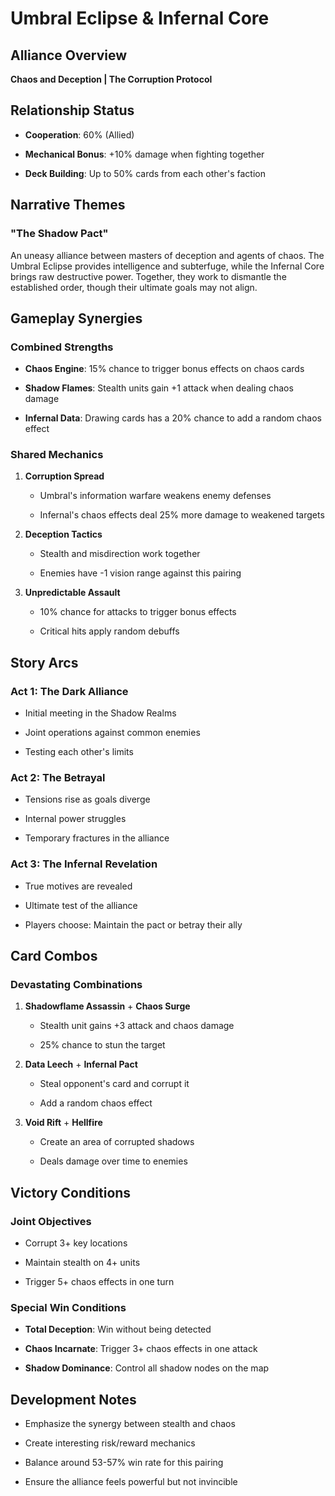 # Umbral Eclipse & Infernal Core

## Alliance Overview

**Chaos and Deception | The Corruption Protocol**

## Relationship Status

- **Cooperation**: 60% (Allied)

- **Mechanical Bonus**: +10% damage when fighting together

- **Deck Building**: Up to 50% cards from each other's faction

## Narrative Themes

### "The Shadow Pact"

An uneasy alliance between masters of deception and agents of chaos. The Umbral Eclipse provides intelligence and subterfuge, while the Infernal Core brings raw destructive power. Together, they work to dismantle the established order, though their ultimate goals may not align.

## Gameplay Synergies

### Combined Strengths

- **Chaos Engine**: 15% chance to trigger bonus effects on chaos cards

- **Shadow Flames**: Stealth units gain +1 attack when dealing chaos damage

- **Infernal Data**: Drawing cards has a 20% chance to add a random chaos effect

### Shared Mechanics

1. **Corruption Spread**

   - Umbral's information warfare weakens enemy defenses

   - Infernal's chaos effects deal 25% more damage to weakened targets

2. **Deception Tactics**

   - Stealth and misdirection work together

   - Enemies have -1 vision range against this pairing

3. **Unpredictable Assault**

   - 10% chance for attacks to trigger bonus effects

   - Critical hits apply random debuffs

## Story Arcs

### Act 1: The Dark Alliance

- Initial meeting in the Shadow Realms

- Joint operations against common enemies

- Testing each other's limits

### Act 2: The Betrayal

- Tensions rise as goals diverge

- Internal power struggles

- Temporary fractures in the alliance

### Act 3: The Infernal Revelation

- True motives are revealed

- Ultimate test of the alliance

- Players choose: Maintain the pact or betray their ally

## Card Combos

### Devastating Combinations

1. **Shadowflame Assassin** + **Chaos Surge**

   - Stealth unit gains +3 attack and chaos damage

   - 25% chance to stun the target

2. **Data Leech** + **Infernal Pact**

   - Steal opponent's card and corrupt it

   - Add a random chaos effect

3. **Void Rift** + **Hellfire**

   - Create an area of corrupted shadows

   - Deals damage over time to enemies

## Victory Conditions

### Joint Objectives

- Corrupt 3+ key locations

- Maintain stealth on 4+ units

- Trigger 5+ chaos effects in one turn

### Special Win Conditions

- **Total Deception**: Win without being detected

- **Chaos Incarnate**: Trigger 3+ chaos effects in one attack

- **Shadow Dominance**: Control all shadow nodes on the map

## Development Notes

- Emphasize the synergy between stealth and chaos

- Create interesting risk/reward mechanics

- Balance around 53-57% win rate for this pairing

- Ensure the alliance feels powerful but not invincible

